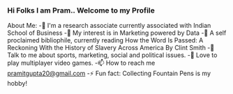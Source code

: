 ### Hi Folks I am Pram.. Welcome to my Profile




About Me:
-📮 I'm a research associate currently associated with Indian School of Business 
-📝 My interest is in Marketing powered by Data
-📖 A self proclaimed bibliophile, currently reading How the Word Is Passed: A Reckoning With the History of Slavery Across America
By Clint Smith
-💬 Talk to me about sports, marketing, social and political issues.
-👯 Love to play multiplayer video games.
-📫 How to reach me pramitgupta20@gmail.com
-⚡ Fun fact: Collecting Fountain Pens is my hobby!
